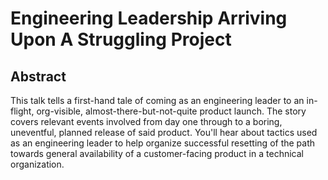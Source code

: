 # Engineering Leadership Arriving Upon A Struggling Project

## Abstract
This talk tells a first-hand tale of coming as an engineering leader to an in-flight, org-visible, almost-there-but-not-quite product launch. The story covers relevant events involved from day one through to a boring, uneventful, planned release of said product. You'll hear about tactics used as an engineering leader to help organize successful resetting of the path towards general availability of a customer-facing product in a technical organization.
    